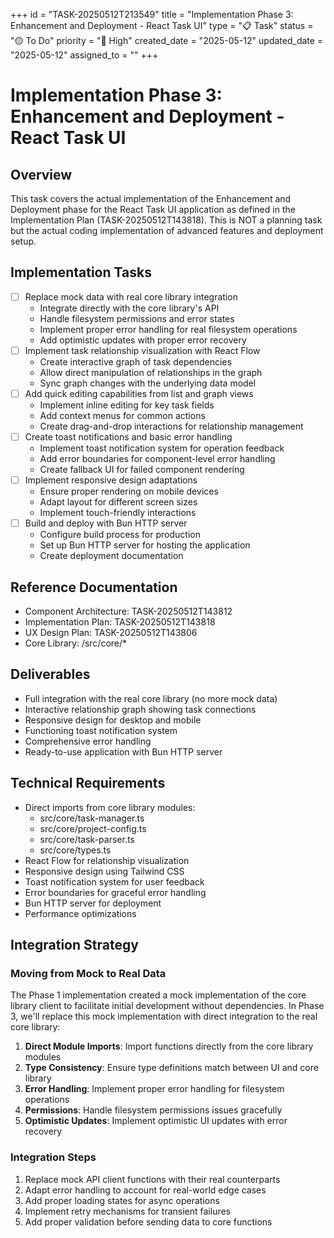 +++
id = "TASK-20250512T213549"
title = "Implementation Phase 3: Enhancement and Deployment - React Task UI"
type = "📋 Task"
status = "🟡 To Do"
priority = "🔼 High"
created_date = "2025-05-12"
updated_date = "2025-05-12"
assigned_to = ""
+++

# Implementation Phase 3: Enhancement and Deployment - React Task UI

## Overview
This task covers the actual implementation of the Enhancement and Deployment phase for the React Task UI application as defined in the Implementation Plan (TASK-20250512T143818). This is NOT a planning task but the actual coding implementation of advanced features and deployment setup.

## Implementation Tasks
- [ ] Replace mock data with real core library integration
  - Integrate directly with the core library's API
  - Handle filesystem permissions and error states
  - Implement proper error handling for real filesystem operations
  - Add optimistic updates with proper error recovery
- [ ] Implement task relationship visualization with React Flow
  - Create interactive graph of task dependencies
  - Allow direct manipulation of relationships in the graph
  - Sync graph changes with the underlying data model
- [ ] Add quick editing capabilities from list and graph views
  - Implement inline editing for key task fields
  - Add context menus for common actions
  - Create drag-and-drop interactions for relationship management
- [ ] Create toast notifications and basic error handling
  - Implement toast notification system for operation feedback
  - Add error boundaries for component-level error handling
  - Create fallback UI for failed component rendering
- [ ] Implement responsive design adaptations
  - Ensure proper rendering on mobile devices
  - Adapt layout for different screen sizes
  - Implement touch-friendly interactions
- [ ] Build and deploy with Bun HTTP server
  - Configure build process for production
  - Set up Bun HTTP server for hosting the application
  - Create deployment documentation

## Reference Documentation
- Component Architecture: TASK-20250512T143812
- Implementation Plan: TASK-20250512T143818
- UX Design Plan: TASK-20250512T143806
- Core Library: /src/core/*

## Deliverables
- Full integration with the real core library (no more mock data)
- Interactive relationship graph showing task connections
- Responsive design for desktop and mobile
- Functioning toast notification system
- Comprehensive error handling
- Ready-to-use application with Bun HTTP server

## Technical Requirements
- Direct imports from core library modules:
  - src/core/task-manager.ts
  - src/core/project-config.ts
  - src/core/task-parser.ts
  - src/core/types.ts
- React Flow for relationship visualization
- Responsive design using Tailwind CSS
- Toast notification system for user feedback
- Error boundaries for graceful error handling
- Bun HTTP server for deployment
- Performance optimizations

## Integration Strategy

### Moving from Mock to Real Data
The Phase 1 implementation created a mock implementation of the core library client to facilitate initial development without dependencies. In Phase 3, we'll replace this mock implementation with direct integration to the real core library:

1. **Direct Module Imports**: Import functions directly from the core library modules
2. **Type Consistency**: Ensure type definitions match between UI and core library
3. **Error Handling**: Implement proper error handling for filesystem operations
4. **Permissions**: Handle filesystem permissions issues gracefully
5. **Optimistic Updates**: Implement optimistic UI updates with error recovery

### Integration Steps
1. Replace mock API client functions with their real counterparts
2. Adapt error handling to account for real-world edge cases
3. Add proper loading states for async operations
4. Implement retry mechanisms for transient failures
5. Add proper validation before sending data to core functions
